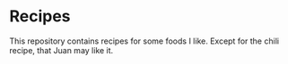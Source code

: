 # Recipes

This repository contains recipes for some foods I like.
Except for the chili recipe, that Juan may like it.
